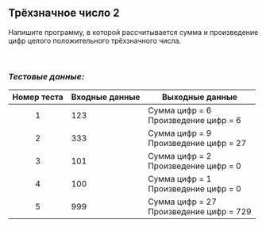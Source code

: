 ## Трёхзначное число 2

Напишите программу, в которой рассчитывается сумма и произведение цифр целого положительного трёхзначного числа.

<br>

### *Тестовые данные:*

| Номер теста | Входные данные | Выходные данные                            |
|:-----------:|----------------|--------------------------------------------|
|      1      | 123            | Сумма цифр = 6<br>Произведение цифр = 6    |
|      2      | 333            | Сумма цифр = 9<br>Произведение цифр = 27   |
|      3      | 101            | Сумма цифр = 2<br>Произведение цифр = 0    |
|      4      | 100            | Сумма цифр = 1<br>Произведение цифр = 0    |
|      5      | 999            | Сумма цифр = 27<br>Произведение цифр = 729 |